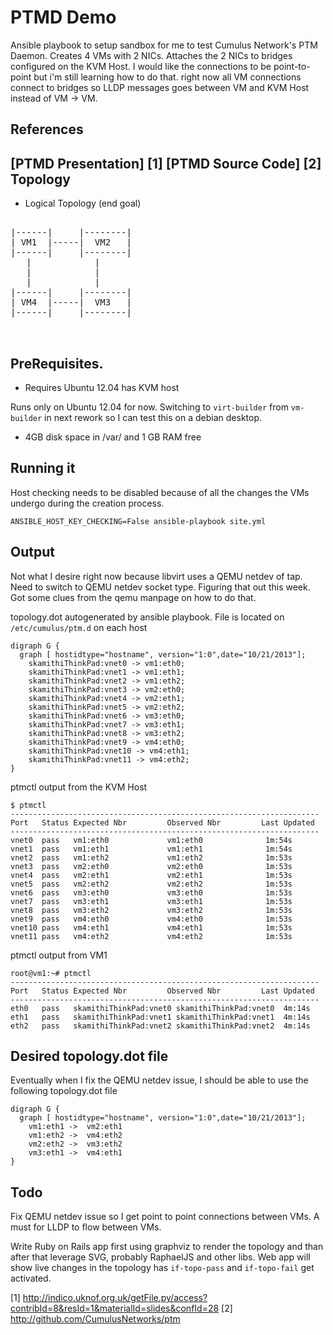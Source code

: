 PTMD Demo
========

Ansible playbook to setup sandbox for me to test Cumulus Network's PTM Daemon.
Creates 4 VMs with 2 NICs. Attaches the 2 NICs to bridges configured on the KVM
Host. I would like the connections to be point-to-point but i'm still learning
how to do that. right now all VM connections connect to bridges so LLDP messages goes
between VM and KVM Host instead of VM -> VM.

References
----------
[PTMD Presentation] [1]
[PTMD Source Code] [2]
Topology
--------
* Logical Topology (end goal)

<pre>

|------|     |--------|
| VM1  |-----|  VM2   |
|------|     |--------|
   |            |
   |            |
   |            |
|------|     |--------|
| VM4  |-----|  VM3   |
|------|     |--------|


</pre>

PreRequisites.
--------------

* Requires Ubuntu 12.04 has KVM host

Runs only on Ubuntu 12.04 for now. Switching to ```virt-builder``` from
  ```vm-builder``` in next rework so I can test this on a debian desktop.

* 4GB disk space in /var/ and 1 GB RAM free

Running it
----------

Host checking needs to be disabled because of all the changes the VMs undergo
during the creation process.

````
ANSIBLE_HOST_KEY_CHECKING=False ansible-playbook site.yml

````
Output
-------

Not what I desire right now because libvirt uses a QEMU netdev of tap.
Need to switch to QEMU netdev socket type. Figuring that out this week.
Got some clues from the qemu manpage on how to do that.

topology.dot autogenerated by ansible playbook.
File is located on ```/etc/cumulus/ptm.d``` on each host

```
digraph G {
  graph [ hostidtype="hostname", version="1:0",date="10/21/2013"];
    skamithiThinkPad:vnet0 -> vm1:eth0;
    skamithiThinkPad:vnet1 -> vm1:eth1;
    skamithiThinkPad:vnet2 -> vm1:eth2;
    skamithiThinkPad:vnet3 -> vm2:eth0;
    skamithiThinkPad:vnet4 -> vm2:eth1;
    skamithiThinkPad:vnet5 -> vm2:eth2;
    skamithiThinkPad:vnet6 -> vm3:eth0;
    skamithiThinkPad:vnet7 -> vm3:eth1;
    skamithiThinkPad:vnet8 -> vm3:eth2;
    skamithiThinkPad:vnet9 -> vm4:eth0;
    skamithiThinkPad:vnet10 -> vm4:eth1;
    skamithiThinkPad:vnet11 -> vm4:eth2;
}
```
ptmctl output from the KVM Host
```
$ ptmctl
---------------------------------------------------------------------
Port   Status Expected Nbr         Observed Nbr         Last Updated
---------------------------------------------------------------------
vnet0  pass   vm1:eth0             vm1:eth0              1m:54s
vnet1  pass   vm1:eth1             vm1:eth1              1m:54s
vnet2  pass   vm1:eth2             vm1:eth2              1m:53s
vnet3  pass   vm2:eth0             vm2:eth0              1m:53s
vnet4  pass   vm2:eth1             vm2:eth1              1m:53s
vnet5  pass   vm2:eth2             vm2:eth2              1m:53s
vnet6  pass   vm3:eth0             vm3:eth0              1m:53s
vnet7  pass   vm3:eth1             vm3:eth1              1m:53s
vnet8  pass   vm3:eth2             vm3:eth2              1m:53s
vnet9  pass   vm4:eth0             vm4:eth0              1m:53s
vnet10 pass   vm4:eth1             vm4:eth1              1m:53s
vnet11 pass   vm4:eth2             vm4:eth2              1m:53s

```

ptmctl output from VM1
```
root@vm1:~# ptmctl
---------------------------------------------------------------------
Port   Status Expected Nbr         Observed Nbr         Last Updated
---------------------------------------------------------------------
eth0   pass   skamithiThinkPad:vnet0 skamithiThinkPad:vnet0  4m:14s
eth1   pass   skamithiThinkPad:vnet1 skamithiThinkPad:vnet1  4m:14s
eth2   pass   skamithiThinkPad:vnet2 skamithiThinkPad:vnet2  4m:14s
```

Desired topology.dot file
-------------------------
Eventually when I fix the QEMU netdev issue, I should be able to use the
following topology.dot file

```
digraph G {
  graph [ hostidtype="hostname", version="1:0",date="10/21/2013"];
    vm1:eth1 ->  vm2:eth1
    vm1:eth2 ->  vm4:eth2
    vm2:eth2 ->  vm3:eth2
    vm3:eth1 ->  vm4:eth1
}
```

Todo
----

Fix QEMU netdev issue so I get point to point connections between VMs. A must
for LLDP to flow between VMs.

Write Ruby on Rails app first using graphviz to render the topology and than
after that leverage SVG, probably RaphaelJS and other libs. Web app will show
live changes in the topology has ```if-topo-pass``` and ```if-topo-fail``` get
activated.

[1] http://indico.uknof.org.uk/getFile.py/access?contribId=8&resId=1&materialId=slides&confId=28
[2] http://github.com/CumulusNetworks/ptm
